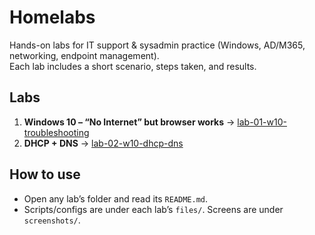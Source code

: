 # Homelabs

Hands-on labs for IT support & sysadmin practice (Windows, AD/M365, networking, endpoint management).  
Each lab includes a short scenario, steps taken, and results.

## Labs
1. **Windows 10 – “No Internet” but browser works** → [lab-01-w10-troubleshooting](lab-01-w10-troubleshooting/README.md)
2. **DHCP + DNS** → [lab-02-w10-dhcp-dns](lab-02-w10-dhcp-dns/README.md)

## How to use
- Open any lab’s folder and read its `README.md`.
- Scripts/configs are under each lab’s `files/`. Screens are under `screenshots/`.
